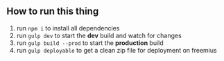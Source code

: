 ## How to run this thing

1. run `npm i` to install all dependencies
2. run `gulp dev` to start the **dev** build and watch for changes
3. run `gulp build --prod` to start the **production** build
4. run `gulp deployable` to get a clean zip file for deployment on freemius
